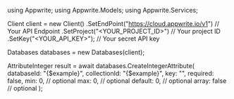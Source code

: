 using Appwrite;
using Appwrite.Models;
using Appwrite.Services;

Client client = new Client()
    .SetEndPoint("https://cloud.appwrite.io/v1") // Your API Endpoint
    .SetProject("<YOUR_PROJECT_ID>") // Your project ID
    .SetKey("<YOUR_API_KEY>"); // Your secret API key

Databases databases = new Databases(client);

AttributeInteger result = await databases.CreateIntegerAttribute(
    databaseId: "{$example}",
    collectionId: "{$example}",
    key: "",
    required: false,
    min: 0, // optional
    max: 0, // optional
    default: 0, // optional
    array: false // optional
);